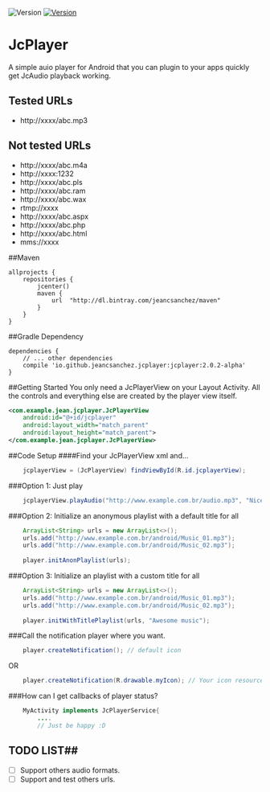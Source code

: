![Version](https://img.shields.io/badge/version-2.0.2--alpha-green.svg)
[![Version](https://img.shields.io/badge/Bintray-jeancsanchez-blue.svg)](https://bintray.com/jeancsanchez/maven/jcplayer)
</br>
# JcPlayer
A simple auio player for Android that you can plugin to your apps quickly get JcAudio playback working.

## Tested URLs
- http://xxxx/abc.mp3

## Not tested URLs
- http://xxxx/abc.m4a
- http://xxxx:1232
- http://xxxx/abc.pls
- http://xxxx/abc.ram
- http://xxxx/abc.wax
- rtmp://xxxx
- http://xxxx/abc.aspx
- http://xxxx/abc.php
- http://xxxx/abc.html
- mms://xxxx

##Maven
```Gradle
allprojects {
    repositories {
        jcenter()
        maven {
            url  "http://dl.bintray.com/jeancsanchez/maven"
        }
    }
}
```
##Gradle Dependency
```Gradle
dependencies {
    // ... other dependencies
    compile 'io.github.jeancsanchez.jcplayer:jcplayer:2.0.2-alpha'
}
```


##Getting Started
You only need  a JcPlayerView on your Layout Activity. All the controls and everything else are created by the player view itself.
```xml
<com.example.jean.jcplayer.JcPlayerView
    android:id="@+id/jcplayer"
    android:layout_width="match_parent"
    android:layout_height="match_parent">
</com.example.jean.jcplayer.JcPlayerView>
```

##Code Setup
####Find your JcPlayerView xml and...
```java
    jcplayerView = (JcPlayerView) findViewById(R.id.jcplayerView);
```

###Option 1: Just play 
```java
    jcplayerView.playAudio("http://www.example.com.br/audio.mp3", "Nice audio");
```

###Option 2: Initialize an anonymous playlist with a default title for all
```java
    ArrayList<String> urls = new ArrayList<>();
    urls.add("http://www.example.com.br/android/Music_01.mp3");
    urls.add("http://www.example.com.br/android/Music_02.mp3");
    
    player.initAnonPlaylist(urls);
```

###Option 3: Initialize an playlist with a custom title for all
```java
    ArrayList<String> urls = new ArrayList<>();
    urls.add("http://www.example.com.br/android/Music_01.mp3");
    urls.add("http://www.example.com.br/android/Music_02.mp3");
    
    player.initWithTitlePlaylist(urls, "Awesome music");
```

###Call the notification player where you want.
```java
    player.createNotification(); // default icon
```
OR
```java
    player.createNotification(R.drawable.myIcon); // Your icon resource
```

###How can I get callbacks of player status?
```java
    MyActivity implements JcPlayerService{
        ....
        // Just be happy :D
```

## TODO LIST##

* [ ] Support others audio formats.
* [ ] Support and test others urls.

